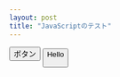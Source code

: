 ```yaml
---
layout: post
title: "JavaScriptのテスト"
---
```


<canvas id="main_canvas" width="500" height="500"></canvas>

<button type="button" onclick="rect">ボタン</button>
<button type="button" onclick="alert('hell');">Hello</script>
